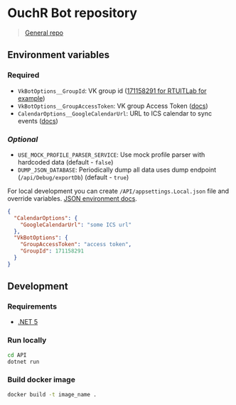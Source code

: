 # OuchR Bot repository
> [General repo](https://github.com/RTUITLab/OuchR)

## Environment variables

### **Required**
* `VkBotOptions__GroupId`: VK group id ([171158291 for RTUITLab for example](https://vk.com/dev/groups.getById?params[group_ids]=rtuitlab&params[v]=5.21))
* `VkBotOptions__GroupAccessToken`: VK group Access Token ([docs](https://vk.com/dev/bizmessages_doc))
* `CalendarOptions__GoogleCalendarUrl`: URL to ICS calendar to sync events ([docs](https://support.google.com/calendar/answer/37648?hl=en#zippy=%2Cget-your-calendar-view-only))

### *Optional*
* `USE_MOCK_PROFILE_PARSER_SERVICE`: Use mock profile parser with hardcoded data (default - `false`)
* `DUMP_JSON_DATABASE`: Periodically dump all data uses dump endpoint (`/api/Debug/exportDb`) (default - `true`)

For local development you can create `/API/appsettings.Local.json` file and override variables. [JSON environment docs](https://docs.microsoft.com/en-us/dotnet/core/extensions/configuration-providers#json-configuration-provider).
```json
{
  "CalendarOptions": {
    "GoogleCalendarUrl": "some ICS url"
  },
  "VkBotOptions": {
    "GroupAccessToken": "access token",
    "GroupId": 171158291
  }
}
```

## Development

### Requirements
* [.NET 5](https://dotnet.microsoft.com/download/dotnet/5.0)

### Run locally
```bash
cd API
dotnet run
```

### Build docker image
```bash
docker build -t image_name .
```